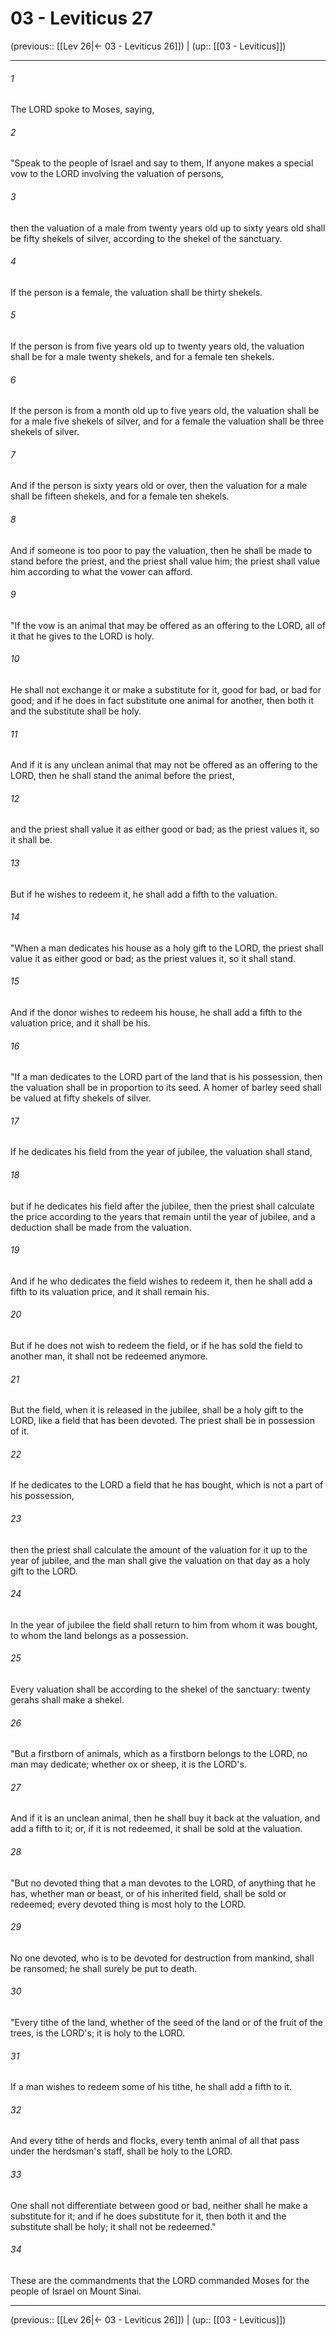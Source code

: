 # 03 - Leviticus 27

(previous:: [[Lev 26|← 03 - Leviticus 26]]) | (up:: [[03 - Leviticus]])

***


###### 1 
The LORD spoke to Moses, saying, 

###### 2 
"Speak to the people of Israel and say to them, If anyone makes a special vow to the LORD involving the valuation of persons, 

###### 3 
then the valuation of a male from twenty years old up to sixty years old shall be fifty shekels of silver, according to the shekel of the sanctuary. 

###### 4 
If the person is a female, the valuation shall be thirty shekels. 

###### 5 
If the person is from five years old up to twenty years old, the valuation shall be for a male twenty shekels, and for a female ten shekels. 

###### 6 
If the person is from a month old up to five years old, the valuation shall be for a male five shekels of silver, and for a female the valuation shall be three shekels of silver. 

###### 7 
And if the person is sixty years old or over, then the valuation for a male shall be fifteen shekels, and for a female ten shekels. 

###### 8 
And if someone is too poor to pay the valuation, then he shall be made to stand before the priest, and the priest shall value him; the priest shall value him according to what the vower can afford. 

###### 9 
"If the vow is an animal that may be offered as an offering to the LORD, all of it that he gives to the LORD is holy. 

###### 10 
He shall not exchange it or make a substitute for it, good for bad, or bad for good; and if he does in fact substitute one animal for another, then both it and the substitute shall be holy. 

###### 11 
And if it is any unclean animal that may not be offered as an offering to the LORD, then he shall stand the animal before the priest, 

###### 12 
and the priest shall value it as either good or bad; as the priest values it, so it shall be. 

###### 13 
But if he wishes to redeem it, he shall add a fifth to the valuation. 

###### 14 
"When a man dedicates his house as a holy gift to the LORD, the priest shall value it as either good or bad; as the priest values it, so it shall stand. 

###### 15 
And if the donor wishes to redeem his house, he shall add a fifth to the valuation price, and it shall be his. 

###### 16 
"If a man dedicates to the LORD part of the land that is his possession, then the valuation shall be in proportion to its seed. A homer of barley seed shall be valued at fifty shekels of silver. 

###### 17 
If he dedicates his field from the year of jubilee, the valuation shall stand, 

###### 18 
but if he dedicates his field after the jubilee, then the priest shall calculate the price according to the years that remain until the year of jubilee, and a deduction shall be made from the valuation. 

###### 19 
And if he who dedicates the field wishes to redeem it, then he shall add a fifth to its valuation price, and it shall remain his. 

###### 20 
But if he does not wish to redeem the field, or if he has sold the field to another man, it shall not be redeemed anymore. 

###### 21 
But the field, when it is released in the jubilee, shall be a holy gift to the LORD, like a field that has been devoted. The priest shall be in possession of it. 

###### 22 
If he dedicates to the LORD a field that he has bought, which is not a part of his possession, 

###### 23 
then the priest shall calculate the amount of the valuation for it up to the year of jubilee, and the man shall give the valuation on that day as a holy gift to the LORD. 

###### 24 
In the year of jubilee the field shall return to him from whom it was bought, to whom the land belongs as a possession. 

###### 25 
Every valuation shall be according to the shekel of the sanctuary: twenty gerahs shall make a shekel. 

###### 26 
"But a firstborn of animals, which as a firstborn belongs to the LORD, no man may dedicate; whether ox or sheep, it is the LORD's. 

###### 27 
And if it is an unclean animal, then he shall buy it back at the valuation, and add a fifth to it; or, if it is not redeemed, it shall be sold at the valuation. 

###### 28 
"But no devoted thing that a man devotes to the LORD, of anything that he has, whether man or beast, or of his inherited field, shall be sold or redeemed; every devoted thing is most holy to the LORD. 

###### 29 
No one devoted, who is to be devoted for destruction from mankind, shall be ransomed; he shall surely be put to death. 

###### 30 
"Every tithe of the land, whether of the seed of the land or of the fruit of the trees, is the LORD's; it is holy to the LORD. 

###### 31 
If a man wishes to redeem some of his tithe, he shall add a fifth to it. 

###### 32 
And every tithe of herds and flocks, every tenth animal of all that pass under the herdsman's staff, shall be holy to the LORD. 

###### 33 
One shall not differentiate between good or bad, neither shall he make a substitute for it; and if he does substitute for it, then both it and the substitute shall be holy; it shall not be redeemed." 

###### 34 
These are the commandments that the LORD commanded Moses for the people of Israel on Mount Sinai.

***

(previous:: [[Lev 26|← 03 - Leviticus 26]]) | (up:: [[03 - Leviticus]])
